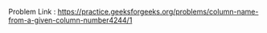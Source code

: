 Problem Link : https://practice.geeksforgeeks.org/problems/column-name-from-a-given-column-number4244/1